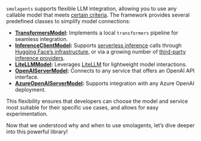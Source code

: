 `smolagents` supports flexible LLM integration, allowing you to use any callable model that meets [certain criteria](https://huggingface.co/docs/smolagents/main/en/reference/models). The framework provides several predefined classes to simplify model connections:

- **[TransformersModel](https://huggingface.co/docs/smolagents/main/en/reference/models#smolagents.TransformersModel):** Implements a local `transformers` pipeline for seamless integration.
- **[InferenceClientModel](https://huggingface.co/docs/smolagents/main/en/reference/models#smolagents.InferenceClientModel):** Supports [serverless inference](https://huggingface.co/docs/huggingface_hub/main/en/guides/inference) calls through [Hugging Face’s infrastructure](https://huggingface.co/docs/api-inference/index), or via a growing number of [third-party inference providers](https://huggingface.co/docs/huggingface_hub/main/en/guides/inference#supported-providers-and-tasks).
- **[LiteLLMModel](https://huggingface.co/docs/smolagents/main/en/reference/models#smolagents.LiteLLMModel):** Leverages [LiteLLM](https://www.litellm.ai/) for lightweight model interactions.
- **[OpenAIServerModel](https://huggingface.co/docs/smolagents/main/en/reference/models#smolagents.OpenAIServerModel):** Connects to any service that offers an OpenAI API interface.
- **[AzureOpenAIServerModel](https://huggingface.co/docs/smolagents/main/en/reference/models#smolagents.AzureOpenAIServerModel):** Supports integration with any Azure OpenAI deployment.

This flexibility ensures that developers can choose the model and service most suitable for their specific use cases, and allows for easy experimentation.

Now that we understood why and when to use smolagents, let’s dive deeper into this powerful library!